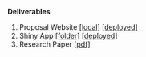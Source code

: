 **Deliverables**
1. Proposal Website [[local]](proposal/public/index.html) [[deployed]](https://brave-bhaskara-fc4519.netlify.app/)
2. Shiny App [[folder]](shinyapp/prototype) [[deployed]](https://mergerus.shinyapps.io/)
3. Research Paper [[pdf]](researchpaper/Research-Paper.pdf)